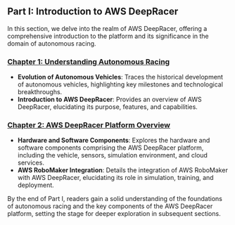 ## Part I: Introduction to AWS DeepRacer

In this section, we delve into the realm of AWS DeepRacer, offering a comprehensive introduction to the platform and its significance in the domain of autonomous racing.

###  [Chapter 1: Understanding Autonomous Racing](https://github.com/Rishit-katiyar/Mastering-AWS-DeepRacer/blob/944a1a80b835ff666ebb95204c681131b78af5a8/chapter's%20/Chapter%201%3A%20Understanding%20Autonomous%20Racing.md)
- **Evolution of Autonomous Vehicles**: Traces the historical development of autonomous vehicles, highlighting key milestones and technological breakthroughs.
- **Introduction to AWS DeepRacer**: Provides an overview of AWS DeepRacer, elucidating its purpose, features, and capabilities.





### [Chapter 2: AWS DeepRacer Platform Overview](https://github.com/Rishit-katiyar/Mastering-AWS-DeepRacer/blob/944a1a80b835ff666ebb95204c681131b78af5a8/chapter's%20/Chapter%202:%20AWS%20DeepRacer%20Platform%20Overview.md)

- **Hardware and Software Components**: Explores the hardware and software components comprising the AWS DeepRacer platform, including the vehicle, sensors, simulation environment, and cloud services.
- **AWS RoboMaker Integration**: Details the integration of AWS RoboMaker with AWS DeepRacer, elucidating its role in simulation, training, and deployment.

By the end of Part I, readers gain a solid understanding of the foundations of autonomous racing and the key components of the AWS DeepRacer platform, setting the stage for deeper exploration in subsequent sections.
